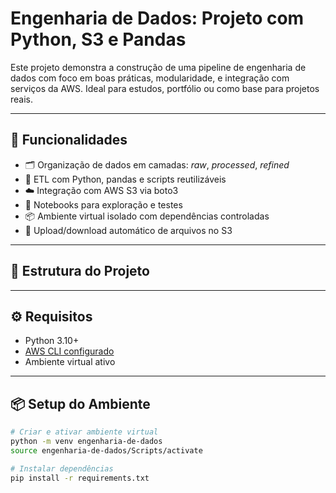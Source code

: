 # Engenharia de Dados: Projeto com Python, S3 e Pandas

Este projeto demonstra a construção de uma pipeline de engenharia de dados com foco em boas práticas, modularidade, e integração com serviços da AWS. Ideal para estudos, portfólio ou como base para projetos reais.

---

## 🚀 Funcionalidades

- 🗂️ Organização de dados em camadas: *raw*, *processed*, *refined*
- 🐍 ETL com Python, pandas e scripts reutilizáveis
- ☁️ Integração com AWS S3 via boto3
- 📓 Notebooks para exploração e testes
- 📦 Ambiente virtual isolado com dependências controladas
- 🔁 Upload/download automático de arquivos no S3

---

## 🧱 Estrutura do Projeto


---

## ⚙️ Requisitos

- Python 3.10+
- [AWS CLI configurado](https://docs.aws.amazon.com/cli/latest/userguide/cli-configure-quickstart.html)
- Ambiente virtual ativo

---

## 📦 Setup do Ambiente

```bash
# Criar e ativar ambiente virtual
python -m venv engenharia-de-dados
source engenharia-de-dados/Scripts/activate

# Instalar dependências
pip install -r requirements.txt
